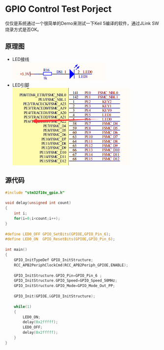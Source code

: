 # GPIO Control Test Porject

仅仅是系统通过一个很简单的Demo来测试一下Keil 5编译的软件，通过JLink SW烧录方式是否OK。

## 原理图

* LED接线  
  ![../img/GPIO_Test_LED0.png](../img/GPIO_Test_LED0.png)
* LED引脚  
  ![../img/GPIO_Test_LED0_Pin.png](../img/GPIO_Test_LED0_Pin.png)

## 源代码

```C
#include "stm32f10x_gpio.h"

void delay(unsigned int count)
{
    int i;
    for(i=0;i<count;i++);
}

#define LED0_OFF GPIO_SetBits(GPIOE,GPIO_Pin_6); 
#define LED0_ON  GPIO_ResetBits(GPIOE,GPIO_Pin_6); 

int main()
{
    GPIO_InitTypeDef GPIO_InitStructure;
    RCC_APB2PeriphClockCmd(RCC_APB2Periph_GPIOE,ENABLE); 
    
    GPIO_InitStructure.GPIO_Pin=GPIO_Pin_6 ;            
    GPIO_InitStructure.GPIO_Speed=GPIO_Speed_50MHz;  
    GPIO_InitStructure.GPIO_Mode=GPIO_Mode_Out_PP;  
    
    GPIO_Init(GPIOE,&GPIO_InitStructure); 
    
    while(1)
    {
        LED0_ON;
        delay(0x2fffff);
        LED0_OFF;
        delay(0x2fffff);
    }
}

```
